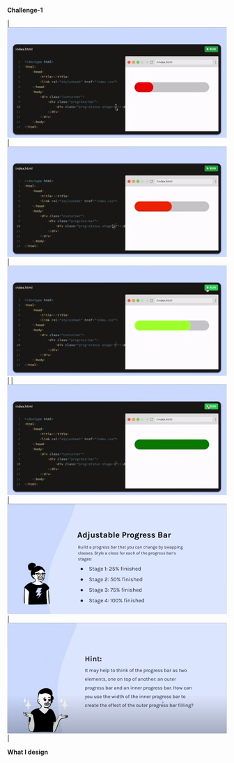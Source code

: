 **Challenge-1**

| ![Image1](images/1.png) | ![Image2](images/2.png) | ![Image3](images/3.png) |
| ![Image1](images/4.png) | ![Image2](images/5.png) | ![Image3](images/6.png) |

**What I design**
